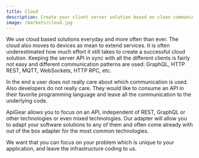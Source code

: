 ```yaml
---
title: Cloud
description: Create your client server solution based on clean communication interfaces
image: /markets/cloud.jpg
---
```


We use cloud based solutions everyday and more often than ever. The cloud also moves to devices as mean to extend services. It is often underestimated how much effort it still takes to create a successful cloud solution. Keeping the server API in sync with all the different clients is fairly not easy and different communication patterns are used: GraphQL, HTTP REST, MQTT, WebSockets, HTTP RPC, etc.

In the end a user does not really care about which communication is used. Also developers do not really care. They would like to consume an API in their favorite programming language and leave all the communication to the underlying code.

ApiGear allows you to focus on an API, independent of REST, GraphQL or other technologies or even mixed technologies. Our adapter will allow you to adapt your software solutions to any of them and often come already with out of the box adapter for the most common technologies.

We want that you can focus on your problem which is unique to your application, and leave the infrastructure coding to us.
